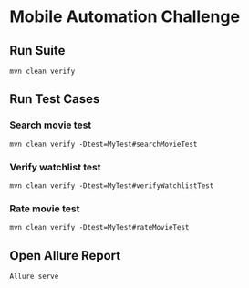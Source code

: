 # Mobile Automation Challenge

## Run Suite

```
mvn clean verify
```

## Run Test Cases

### Search movie test
```
mvn clean verify -Dtest=MyTest#searchMovieTest
```

### Verify watchlist test
```
mvn clean verify -Dtest=MyTest#verifyWatchlistTest
```

### Rate movie test
```
mvn clean verify -Dtest=MyTest#rateMovieTest
```

## Open Allure Report
```
Allure serve
```
